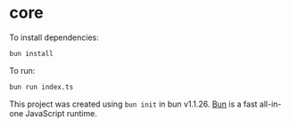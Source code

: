 # core

To install dependencies:

```bash
bun install
```

To run:

```bash
bun run index.ts
```

This project was created using `bun init` in bun v1.1.26. [Bun](https://bun.sh) is a fast all-in-one JavaScript runtime.
